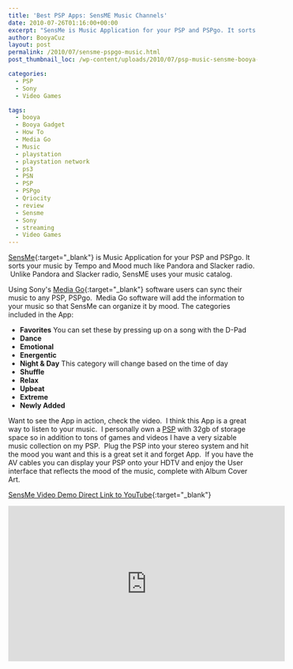 ```yaml
---
title: 'Best PSP Apps: SensME Music Channels'
date: 2010-07-26T01:16:00+00:00
excerpt: "SensMe is Music Application for your PSP and PSPgo. It sorts your music by Tempo and Mood much like Pandora and Slacker radio.  Unlike Pandora and Slacker radio, SensME uses your music catalog."
author: BooyaCuz
layout: post
permalink: /2010/07/sensme-pspgo-music.html
post_thumbnail_loc: /wp-content/uploads/2010/07/psp-music-sensme-booya-thumb.jpg

categories:
  - PSP
  - Sony
  - Video Games

tags:
  - booya
  - Booya Gadget
  - How To
  - Media Go
  - Music
  - playstation
  - playstation network
  - ps3
  - PSN
  - PSP
  - PSPgo
  - Qriocity
  - review
  - Sensme
  - Sony
  - streaming
  - Video Games
---
```

[SensMe](http://www.playstation.com/psp-app/sensme/en/){:target="_blank"} is Music Application for your PSP and PSPgo. It sorts your music by Tempo and Mood much like Pandora and Slacker radio.  Unlike Pandora and Slacker radio, SensME uses your music catalog.

Using Sony's [Media Go](http://www.sonycreativesoftware.com/products/mediago/default_enu.asp?page=download){:target="_blank"} software users can sync their music to any PSP, PSPgo.  Media Go software will add the information to your music so that SensMe can organize it by mood. The categories included in the App:

  * **Favorites** You can set these by pressing up on a song with the D-Pad
  * **Dance**
  * **Emotional**
  * **Energentic**
  * **Night & Day** This category will change based on the time of day
  * **Shuffle**
  * **Relax**
  * **Upbeat**
  * **Extreme**
  * **Newly Added**

Want to see the App in action, check the video.  I think this App is a great way to listen to your music.  I personally own a [PSP](http://amzn.to/2eS2ugv) with 32gb of storage space so in addition to tons of games and videos I have a very sizable music collection on my PSP.  Plug the PSP into your stereo system and hit the mood you want and this is a great set it and forget App.  If you have the AV cables you can display your PSP onto your HDTV and enjoy the User interface that reflects the mood of the music, complete with Album Cover Art.

[SensMe Video Demo Direct Link to YouTube](https://www.youtube.com/embed/nsg6pZeJc5Q){:target="_blank"}
<iframe width="560" height="315" src="https://www.youtube.com/embed/nsg6pZeJc5Q" frameborder="0" allowfullscreen></iframe>